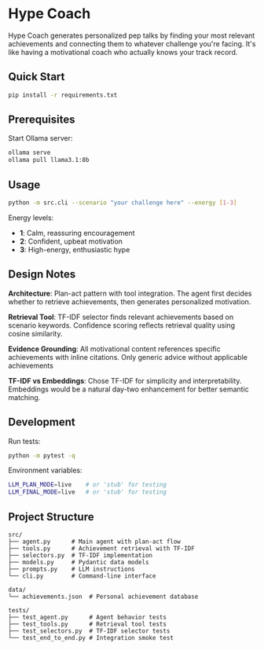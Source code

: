# Hype Coach

Hype Coach generates personalized pep talks by finding your most relevant achievements and connecting them to whatever challenge you're facing. It's like having a motivational coach who actually knows your track record.

## Quick Start

```bash
pip install -r requirements.txt
```

## Prerequisites

Start Ollama server:

```bash
ollama serve
ollama pull llama3.1:8b
```

## Usage

```bash
python -m src.cli --scenario "your challenge here" --energy [1-3]
```

Energy levels:
- **1**: Calm, reassuring encouragement
- **2**: Confident, upbeat motivation  
- **3**: High-energy, enthusiastic hype

## Design Notes

**Architecture**: Plan-act pattern with tool integration. The agent first decides whether to retrieve achievements, then generates personalized motivation.

**Retrieval Tool**: TF-IDF selector finds relevant achievements based on scenario keywords. Confidence scoring reflects retrieval quality using cosine similarity.

**Evidence Grounding**: All motivational content references specific achievements with inline citations. Only generic advice without applicable achievements

**TF-IDF vs Embeddings**: Chose TF-IDF for simplicity and interpretability. Embeddings would be a natural day-two enhancement for better semantic matching.

## Development

Run tests:
```bash
python -m pytest -q
```

Environment variables:
```bash
LLM_PLAN_MODE=live    # or 'stub' for testing
LLM_FINAL_MODE=live   # or 'stub' for testing
```

## Project Structure

```
src/
├── agent.py      # Main agent with plan-act flow
├── tools.py      # Achievement retrieval with TF-IDF
├── selectors.py  # TF-IDF implementation
├── models.py     # Pydantic data models
├── prompts.py    # LLM instructions
└── cli.py        # Command-line interface

data/
└── achievements.json  # Personal achievement database

tests/
├── test_agent.py      # Agent behavior tests
├── test_tools.py      # Retrieval tool tests
├── test_selectors.py  # TF-IDF selector tests
└── test_end_to_end.py # Integration smoke test
